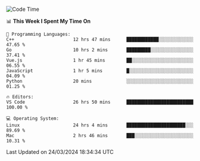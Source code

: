 
<!--START_SECTION:waka-->
![Code Time](http://img.shields.io/badge/Code%20Time-1%2C707%20hrs%2053%20mins-blue)

📊 **This Week I Spent My Time On** 

```text
💬 Programming Languages: 
C++                      12 hrs 47 mins      ████████████░░░░░░░░░░░░░   47.65 % 
Go                       10 hrs 2 mins       █████████░░░░░░░░░░░░░░░░   37.41 % 
Vue.js                   1 hr 45 mins        ██░░░░░░░░░░░░░░░░░░░░░░░   06.55 % 
JavaScript               1 hr 5 mins         █░░░░░░░░░░░░░░░░░░░░░░░░   04.09 % 
Python                   20 mins             ░░░░░░░░░░░░░░░░░░░░░░░░░   01.25 % 

🔥 Editors: 
VS Code                  26 hrs 50 mins      █████████████████████████   100.00 % 

💻 Operating System: 
Linux                    24 hrs 4 mins       ██████████████████████░░░   89.69 % 
Mac                      2 hrs 46 mins       ███░░░░░░░░░░░░░░░░░░░░░░   10.31 % 
```


 Last Updated on 24/03/2024 18:34:34 UTC
<!--END_SECTION:waka-->


